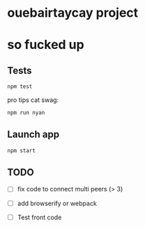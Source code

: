 ouebairtaycay project
=====================

# so fucked up

## Tests

```javascript
npm test 
```

pro tips cat swag:
```javascript
npm run nyan
```

## Launch app

```javascript
npm start 
```

## TODO

- [ ] fix code to connect multi peers (> 3)
- [ ] add browserify or webpack
- [ ] Test front code


